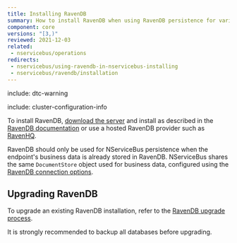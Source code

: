 ```yaml
---
title: Installing RavenDB
summary: How to install RavenDB when using RavenDB persistence for various versions of NServiceBus.
component: core
versions: "[3,)"
reviewed: 2021-12-03
related:
 - nservicebus/operations
redirects:
 - nservicebus/using-ravendb-in-nservicebus-installing
 - nservicebus/ravendb/installation
---
```


include: dtc-warning

include: cluster-configuration-info

To install RavenDB, [download the server](https://ravendb.net/download) and install as described in the [RavenDB documentation](https://ravendb.net/docs/) or use a hosted RavenDB provider such as [RavenHQ](https://www.ravenhq.com/).

RavenDB should only be used for NServiceBus persistence when the endpoint's business data is already stored in RavenDB. NServiceBus shares the same `DocumentStore` object used for business data, configured using the [RavenDB connection options](connection.md).

## Upgrading RavenDB

To upgrade an existing RavenDB installation, refer to the [RavenDB upgrade process](https://ravendb.net/docs/search/latest/csharp?searchTerm=server-administration%20upgrade).

It is strongly recommended to backup all databases before upgrading.
